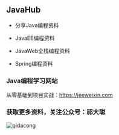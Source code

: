 
## JavaHub

- 分享Java编程资料

- JavaEE编程资料

- JavaWeb全栈编程资料 

- Spring编程资料


### Java编程学习网站

从零基础到项目实战：https://jeeweixin.com


### 获取更多资料，关注公众号：祁大聪 

![qidacong](https://cdn.jsdelivr.net/gh/qidacong/blob-img@master/20220520/qidacong.4z0s3ud9vm80.webp)
